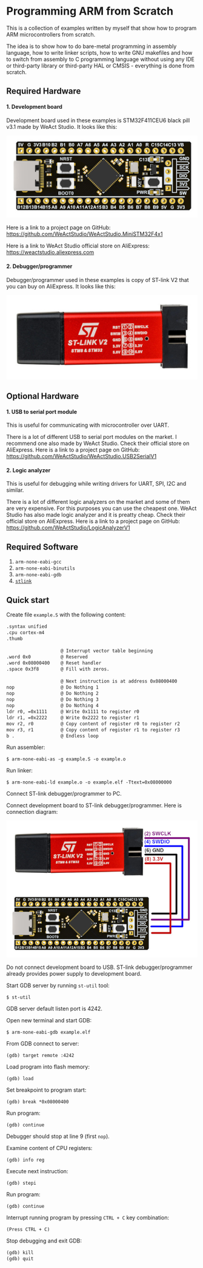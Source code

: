 # Programming ARM from Scratch

This is a collection of examples written by myself that show how to
program ARM microcontrollers from scratch.

The idea is to show how to do bare-metal programming in assembly language,
how to write linker scripts, how to write GNU makefiles and how to switch
from assembly to C programming language without using any IDE or third-party
library or third-party HAL or CMSIS - everything is done from scratch.

## Required Hardware

#### 1. Development board

Development board used in these examples is STM32F411CEU6 black pill v3.1
made by WeAct Studio. It looks like this:

![STM32F411CEU6 black pill](img/dev-board.jpg)

Here is a link to a project page on GitHub:
https://github.com/WeActStudio/WeActStudio.MiniSTM32F4x1

Here is a link to WeAct Studio official store on AliExpress:
https://weactstudio.aliexpress.com

#### 2. Debugger/programmer

Debugger/programmer used in these examples is copy of ST-link V2 that you can
buy on AliExpress. It looks like this:

![ST-link V2](img/st-link.jpg)

## Optional Hardware

#### 1. USB to serial port module

This is useful for communicating with microcontroller over UART.

There is a lot of different USB to serial port modules on the market.
I recommend one also made by WeAct Studio.
Check their official store on AliExpress.
Here is a link to a project page on GitHub:
https://github.com/WeActStudio/WeActStudio.USB2SerialV1

#### 2. Logic analyzer

This is useful for debugging while writing drivers for UART, SPI, I2C and similar.

There is a lot of different logic analyzers on the market and some of them
are very expensive.
For this purposes you can use the cheapest one.
WeAct Studio has also made logic analyzer and it is preatty cheap.
Check their official store on AliExpress.
Here is a link to a project page on GitHub:
https://github.com/WeActStudio/LogicAnalyzerV1

## Required Software

1.  `arm-none-eabi-gcc`
2.  `arm-none-eabi-binutils`
3.  `arm-none-eabi-gdb`
4.  [`stlink`](https://github.com/stlink-org/stlink)

## Quick start

Create file `example.S` with the following content:

    .syntax unified
    .cpu cortex-m4
    .thumb

                        @ Interrupt vector table beginning
    .word 0x0           @ Reserved
    .word 0x08000400    @ Reset handler
    .space 0x3f8        @ Fill with zeros.

                        @ Next instruction is at address 0x08000400
    nop                 @ Do Nothing 1
    nop                 @ Do Nothing 2
    nop                 @ Do Nothing 3
    nop                 @ Do Nothing 4
    ldr r0, =0x1111     @ Write 0x1111 to register r0
    ldr r1, =0x2222     @ Write 0x2222 to register r1
    mov r2, r0          @ Copy content of register r0 to register r2
    mov r3, r1          @ Copy content of register r1 to register r3
    b .                 @ Endless loop

Run assembler:

    $ arm-none-eabi-as -g example.S -o example.o

Run linker:

    $ arm-none-eabi-ld example.o -o example.elf -Ttext=0x08000000

Connect ST-link debugger/programmer to PC.

Connect development board to ST-link debugger/programmer.
Here is connection diagram:

![Connection diagram](img/conn-diag.jpg)

Do not connect development board to USB.
ST-link debugger/programmer already provides power supply to development board.

Start GDB server by running `st-util` tool:

    $ st-util

GDB server default listen port is 4242.

Open new terminal and start GDB:

    $ arm-none-eabi-gdb example.elf

From GDB connect to server:

    (gdb) target remote :4242

Load program into flash memory:

    (gdb) load

Set breakpoint to program start:

    (gdb) break *0x08000400

Run program:

    (gdb) continue

Debugger should stop at line 9 (first `nop`).

Examine content of CPU registers:

    (gdb) info reg

Execute next instruction:

    (gdb) stepi

Run program:

    (gdb) continue

Interrupt running program by pressing `CTRL + C` key combination:

    (Press CTRL + C)

Stop debugging and exit GDB:

    (gdb) kill
    (gdb) quit
